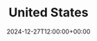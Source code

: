 ---
weight: 130000
title: "United States"
description: "Explore Top Universities in the United States"
icon: database
date: 2024-12-27T12:00:00+00:00
---